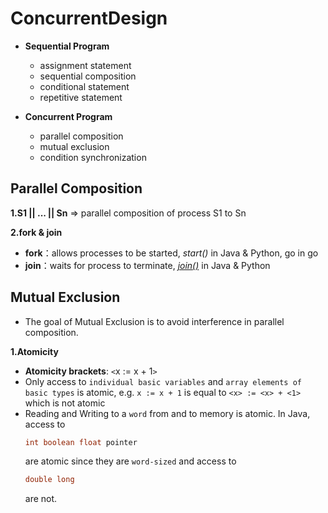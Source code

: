 # ConcurrentDesign
- **Sequential Program**
  - assignment statement
  - sequential composition
  - conditional statement
  - repetitive statement
  
- **Concurrent Program**
  - parallel composition
  - mutual exclusion
  - condition synchronization

## Parallel Composition

**1.S1 || ... || Sn** => parallel composition of process S1 to Sn

**2.fork & join**
  - **fork**：allows processes to be started, *start()* in Java & Python, go in go
  - **join**：waits for process to terminate, *[join()](https://www.geeksforgeeks.org/joining-threads-in-java/)* in Java & Python
  
## Mutual Exclusion
  - The goal of Mutual Exclusion is to avoid interference in parallel composition.
    
**1.Atomicity**
  - **Atomicity brackets**: `<`x := x + 1`>`
  - Only access to `individual basic variables` and `array elements of basic types` is atomic, e.g. `x := x + 1` is equal to `<x> := <x> + <1>` which is not atomic
  - Reading and Writing to a `word` from and to memory is atomic. In Java, access to 
    ```java
    int boolean float pointer
    ```
    are atomic since they are `word-sized` and access to
    ```java
    double long
    ```
    are not.
